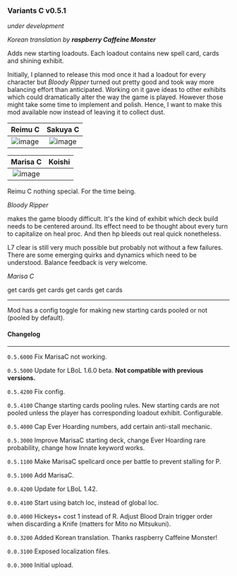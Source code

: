### Variants C v0.5.1
*under development*

*Korean translation by **raspberry Caffeine Monster***


Adds new starting loadouts. Each loadout contains new spell card, cards and shining exhibit. 

Initially, I planned to release this mod once it had a loadout for every character but *Bloody Ripper* turned out pretty good and took way more balancing effort than anticipated. Working on it gave ideas to other exhibits which could dramatically alter the way the game is played. However those might take some time to implement and polish. Hence, I want to make this mod available now instead of leaving it to collect dust.

Reimu C             |  Sakuya C             
:-------------------------:|:-------------------------:|
![image](https://github.com/Neoshrimp/TheGoodLBoLMods/assets/89428565/4692e714-894b-4ec4-bdce-a24e7a8b8d95) |  ![image](https://github.com/Neoshrimp/TheGoodLBoLMods/assets/89428565/99dba28e-ab95-4e4e-a85b-aae8c2236a1f)

Marisa C             |  Koishi
:-------------------------:|:-------------------------:|
![image](https://github.com/user-attachments/assets/982f559e-fc5a-4234-93ad-b141823f84f7)|

Reimu C nothing special. For the time being.

*Bloody Ripper*

makes the game bloody difficult. It's the kind of exhibit which deck build needs to be centered around. Its effect need to be thought about every turn to capitalize on heal proc. And then hp bleeds out real quick nonetheless.

L7 clear is still very much possible but probably not without a few failures. There are some emerging quirks and dynamics which need to be understood. Balance feedback is very welcome.

*Marisa C*

get cards get cards get cards get cards


---
Mod has a config toggle for making new starting cards pooled or not (pooled by default).

#### Changelog
---
`0.5.6000` Fix MarisaC not working.

`0.5.5000` Update for LBoL 1.6.0 beta. **Not compatible with previous versions.**

`0.5.4200` Fix config.

`0.5.4100` Change starting cards pooling rules. New starting cards are not pooled unless the player has corresponding loadout exhibit. Configurable.

`0.5.4000` Cap Ever Hoarding numbers, add certain anti-stall mechanic.

`0.5.3000` Improve MarisaC starting deck, change Ever Hoarding rare probability, change how Innate keyword works.

`0.5.1100` Make MarisaC spellcard once per battle to prevent stalling for P.

`0.5.1000` Add MarisaC.

`0.0.4200` Update for LBoL 1.42.

`0.0.4100` Start using batch loc, instead of global loc.

`0.0.4000` Hickeys+ cost 1 instead of R. Adjust Blood Drain trigger order when discarding a Knife (matters for Mito no Mitsukuni).

`0.0.3200` Added Korean translation. Thanks raspberry Caffeine Monster!

`0.0.3100` Exposed localization files.

`0.0.3000` Initial upload.
